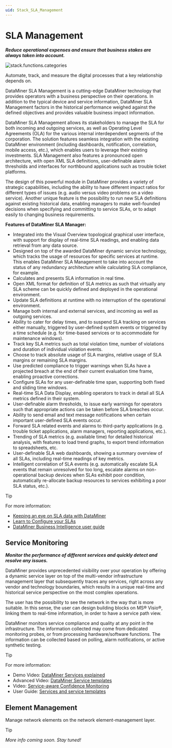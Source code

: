 ```yaml
---
uid: Stack_SLA_Management
---
```


# SLA Management

***Reduce operational expenses and ensure that business stakes are always taken into account.***

![stack.functions.categories](~/dataminer-overview/images/stack_SLA_management.png)

Automate, track, and measure the digital processes that a key relationship depends on.

DataMiner SLA Management is a cutting-edge DataMiner technology that provides operators with a business perspective on their operations. In addition to the typical device and service information, DataMiner SLA Management factors in the historical performance weighed against the defined objectives and provides valuable business impact information.

DataMiner SLA Management allows its stakeholders to manage the SLA for both incoming and outgoing services, as well as Operating Level Agreements (OLA) for the various internal interdependent segments of the corporation. The solution features seamless integration with the existing DataMiner environment (including dashboards, notification, correlation, mobile access, etc.), which enables users to leverage their existing investments. SLA Management also features a pronounced open architecture, with open XML SLA definitions, user-definable alarm thresholds and interfaces for northbound applications such as trouble ticket platforms.

The design of this powerful module in DataMiner provides a variety of strategic capabilities, including the ability to have different impact ratios for different types of issues (e.g. audio versus video problems on a video service). Another unique feature is the possibility to run new SLA definitions against existing historical data, enabling managers to make well-founded decisions when specifying and committing to service SLAs, or to adapt easily to changing business requirements.

**Features of DataMiner SLA Manager:**

- Integrated into the Visual Overview topological graphical user interface, with support for display of real-time SLA readings, and enabling data retrieval from any data source.
- Designed on top of the awarded DataMiner dynamic service technology, which tracks the usage of resources for specific services at runtime. This enables DataMiner SLA Management to take into account the status of any redundancy architecture while calculating SLA compliance, for example.
- Calculates and presents SLA information in real time.
- Open XML format for definition of SLA metrics as such that virtually any SLA scheme can be quickly defined and deployed in the operational environment.
- Update SLA definitions at runtime with no interruption of the operational environment.
- Manage both internal and external services, and incoming as well as outgoing services.
- Ability to cater for delay times, and to suspend SLA tracking on services either manually, triggered by user-defined system events or triggered by a time schedule (e.g. for time-based services or to accommodate for maintenance windows).
- Track key SLA metrics such as total violation time, number of violations and duration of individual violation events.
- Choose to track absolute usage of SLA margins, relative usage of SLA margins or remaining SLA margins.
- Use predicted compliance to trigger warnings when SLAs have a projected breach at the end of their current evaluation time frame, enabling proactive corrections.
- Configure SLAs for any user-definable time span, supporting both fixed and sliding time windows.
- Real-time SLA Data Display, enabling operators to track in detail all SLA metrics defined in their system.
- User-definable alarm thresholds, to issue early warnings for operators such that appropriate actions can be taken before SLA breaches occur.
- Ability to send email and text message notifications when certain important user-defined SLA events occur.
- Forward SLA related events and alarms to third-party applications (e.g. trouble ticket applications, alarm managers, reporting applications, etc.).
- Trending of SLA metrics (e.g. available time) for detailed historical analysis, with features to load trend graphs, to export trend information to spreadsheets, etc.
- User-definable SLA web dashboards, showing a summary overview of all SLAs, including real-time readings of key metrics.
- Intelligent correlation of SLA events (e.g. automatically escalate SLA events that remain unresolved for too long, escalate alarms on non-operational backup devices when SLAs exhibit poor condition, automatically re-allocate backup resources to services exhibiting a poor SLA status, etc.).

> [!TIP]
>
> For more information:
>
> - [Keeping an eye on SLA data with DataMiner](https://www.youtube.com/watch?v=u-fxWo3DGYo&ab_channel=DataMinerbySkylineCommunications)
> - [Learn to Configure your SLAs](https://www.youtube.com/watch?v=c_9tAupBP_4&ab_channel=DataMinerbySkylineCommunications)
> - [DataMiner Business Intelligence user guide](xref:sla)

## Service Monitoring

***Monitor the performance of different services and quickly detect and resolve any issues.***

DataMiner provides unprecedented visibility over your operation by offering a dynamic service layer on top of the multi-vendor infrastructure management layer that subsequently traces any services, right across any vendor and technology boundaries, which results in a unique real-time and historical service perspective on the most complex operations.

The user has the possibility to see the network in the way that is more suitable. In this sense, the user can design building blocks on MS® Visio®, linking them to real-time information, in order to have a service path view.

DataMiner monitors service compliance and quality at any point in the infrastructure. The information collected may come from dedicated monitoring probes, or from processing hardware/software functions. The information can be collected based on polling, alarm notifications, or active synthetic testing.

> [!TIP]
> For more information:
>
> - Demo Video: [DataMiner Services explained](https://community.dataminer.services/video/dataminer-services-explained/)
> - Advanced Video: [DataMiner Service templates](https://community.dataminer.services/video/service-templates/)
> - Video: [Service-aware Confidence Monitoring](https://www.youtube.com/watch?v=f0Z581xPrI4&ab_channel=DataMinerbySkylineCommunications)
> - User Guide: [Services and service templates](xref:services)

## Element Management

Manage network elements on the network element-management layer.

> [!TIP]
>
> *More info coming soon. Stay tuned!*
